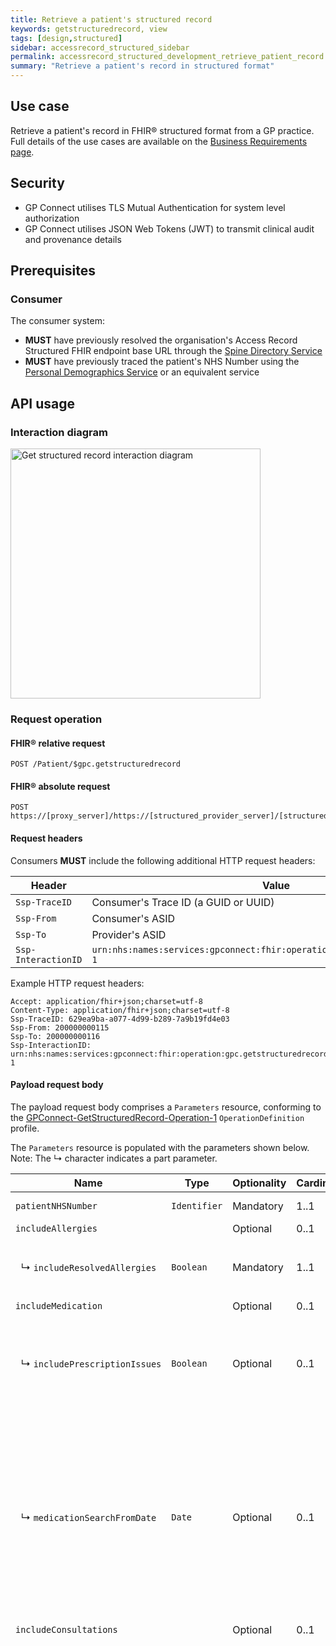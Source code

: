 ```yaml
---
title: Retrieve a patient's structured record
keywords: getstructuredrecord, view
tags: [design,structured]
sidebar: accessrecord_structured_sidebar
permalink: accessrecord_structured_development_retrieve_patient_record.html
summary: "Retrieve a patient's record in structured format"
---
```


## Use case ##

Retrieve a patient's record in FHIR&reg; structured format from a GP practice. Full details of the use cases are available on the [Business Requirements page](accessrecord_structured_requirements.html#use-cases-and-business-processes).

## Security ##

- GP Connect utilises TLS Mutual Authentication for system level authorization
- GP Connect utilises JSON Web Tokens (JWT) to transmit clinical audit and provenance details

## Prerequisites ##

### Consumer ###

The consumer system:

- **MUST** have previously resolved the organisation's Access Record Structured FHIR endpoint base URL through the [Spine Directory Service](integration_spine_directory_service.html)
- **MUST** have previously traced the patient's NHS Number using the [Personal Demographics Service](integration_personal_demographic_service.html) or an equivalent service

## API usage ##

### Interaction diagram ###

<img style="height: 400px;" alt="Get structured record interaction diagram" src="images/access_structured/get-structured-record-interaction-diagram.png"/>

### Request operation ###

#### FHIR&reg; relative request ####

```http
POST /Patient/$gpc.getstructuredrecord
```

#### FHIR&reg; absolute request ####

```http
POST https://[proxy_server]/https://[structured_provider_server]/[structured_fhir_base]/Patient/$gpc.getstructuredrecord
```

#### Request headers ####

Consumers **MUST** include the following additional HTTP request headers:

| Header               | Value |
|----------------------|-------|
| `Ssp-TraceID`        | Consumer's Trace ID (a GUID or UUID) |
| `Ssp-From`           | Consumer's ASID |
| `Ssp-To`             | Provider's ASID |
| `Ssp-InteractionID`  | `urn:nhs:names:services:gpconnect:fhir:operation:gpc.getstructuredrecord-1`|

Example HTTP request headers:

```http
Accept: application/fhir+json;charset=utf-8
Content-Type: application/fhir+json;charset=utf-8
Ssp-TraceID: 629ea9ba-a077-4d99-b289-7a9b19fd4e03
Ssp-From: 200000000115
Ssp-To: 200000000116
Ssp-InteractionID: urn:nhs:names:services:gpconnect:fhir:operation:gpc.getstructuredrecord-1
```

#### Payload request body ####

The payload request body comprises a `Parameters` resource, conforming to the [GPConnect-GetStructuredRecord-Operation-1](https://fhir.nhs.uk/STU3/OperationDefinition/GPConnect-GetStructuredRecord-Operation-1/_history/1.15) `OperationDefinition` profile.

The `Parameters` resource is populated with the parameters shown below.  Note: The ↳ character indicates a part parameter.

<table>
  <thead>
    <tr>
      <th>Name</th>
      <th>Type</th>
      <th>Optionality</th>
      <th>Cardinality</th>
      <th>Comments</th>
    </tr>
  </thead>
  <tbody>
    <tr>
      <td><code class="highlighter-rouge">patientNHSNumber</code></td>
      <td><code class="highlighter-rouge">Identifier</code></td>
      <td>Mandatory</td>
      <td>1..1</td>
      <td>NHS Number of the patient for whom to retrieve the structured record.</td>
    </tr>
    <tr>
      <td><code class="highlighter-rouge">includeAllergies</code></td>
      <td><code class="highlighter-rouge"></code></td>
      <td>Optional</td>
      <td>0..1</td>
      <td>Include allergies and intolerances in the response.</td>
    </tr>
    <tr>
      <td>&nbsp;&nbsp;&#8627; <code class="highlighter-rouge">includeResolvedAllergies</code></td>
      <td><code class="highlighter-rouge">Boolean</code></td>
      <td>Mandatory</td>
      <td>1..1</td>
      <td>
        Include resolved allergies and intolerances in the response.
        <p><i>Part parameter: may only be provided if <code>includeAllergies</code> is set.</i></p>        
      </td>
    </tr>
    <tr>
      <td><code class="highlighter-rouge">includeMedication</code></td>
      <td><code class="highlighter-rouge"></code></td>
      <td>Optional</td>
      <td>0..1</td>
      <td>Include medication in the response.</td>
    </tr>
    <tr>
      <td><span style="white-space: nowrap;">&nbsp;&nbsp;&#8627; <code class="highlighter-rouge">includePrescriptionIssues</code></span></td>
      <td><code class="highlighter-rouge">Boolean</code></td>
      <td>Optional</td>
      <td>0..1</td>
      <td>
        Include each prescription issue in the response, this parameter has a default value of 'true'. More guidance relating to its use is available in the <a href="accessrecord_structured_development_medication_guidance.html#medication-search-criteria">Medication guidance page</a>
        <p><i>Part parameter: may only be provided if <code>includeMedication</code> is set.</i></p>        
      </td>
    </tr>
    <tr>
      <td>&nbsp;&nbsp;&#8627; <code class="highlighter-rouge">medicationSearchFromDate</code></td>
      <td><code class="highlighter-rouge">Date</code></td>
      <td>Optional</td>
      <td>0..1</td>
      <td>
        Restrict medications returned on or after the date specified. Rules:
        <ul>
			<li>If the <code>medicationSearchFromDate</code> is not specified, all medication will be returned.</li>
			<li>If the <code>medicationSearchFromDate</code> is populated, all medications which are active on or after the <code>medicationSearchFromDate</code> <b>MUST</b> be returned.</li>
			<li><code>medicationSearchFromDate</code> <b>MUST</b> be populated with a date less than or equal to the current date.</li>
	        <li><code>medicationSearchFromDate</code> <b>MUST</b> be populated with whole dates only (for example, 2017-02-01) - that is, no partial dates, or with a time period or offset.</li>
    	</ul>
    	<p><i>Part parameter: may only be provided if <code>includeMedication</code> is set.</i></p>
      </td>
    </tr>
    <tr>
      <td><code class="highlighter-rouge">includeConsultations</code></td>
      <td><code class="highlighter-rouge"></code></td>
      <td>Optional</td>
      <td>0..1</td>
      <td>Include consultations in the response.</td>
    </tr>
    <tr>
      <td><span style="white-space: nowrap;">&nbsp;&nbsp;&#8627; <code class="highlighter-rouge">consultationSearchPeriod</code></span></td>
      <td><code class="highlighter-rouge">Period</code></td>
      <td>Optional</td>
      <td>0..1</td>
      <td>
        Restrict consultations by defining a time period

        <ul>
			     <li>If the <code>consultationSearchPeriod</code> is not specified, all consultations will be returned.</li>
			     <li>If the <code>consultationSearchPeriod.start</code> is populated, all consultations on or after the <code>consultationSearchPeriod.start</code> <b>MUST</b> be returned.</li>
           <li>If the <code>consultationSearchPeriod.end</code> is populated, all consultations on or before the <code>consultationSearchPeriod.end</code> <b>MUST</b> be returned.</li>
           <li><code>consultationSearchPeriod.start</code> and <code>consultationSearchPeriod.end</code> <b>MUST</b> be populated with a date less than or equal to the current date.</li>
          <li><code>consultationSearchPeriod.start</code> and <code>consultationSearchPeriod.end</code> <b>MUST</b> be populated with whole dates only (for example, 2017-02-01) - that is, no partial dates, or with a time period or offset.</li>
    	</ul>

        <p><i>Part parameter: may only be provided if <code>includeConsultations</code> is set.</i></p>        
      </td>
    </tr>
    <tr>
      <td><span style="white-space: nowrap;">&nbsp;&nbsp;&#8627; <code class="highlighter-rouge">includeNumberOfMostRecent</code></span></td>
      <td><code class="highlighter-rouge">positiveInt</code></td>
      <td>Optional</td>
      <td>0..1</td>
      <td>
        Limit the number of returned consultations
        <p><i>Part parameter: may only be provided if <code>includeConsultations</code> is set.</i></p>        
      </td>
    </tr>
    <tr>
      <td><code class="highlighter-rouge">includeProblems</code></td>
      <td><code class="highlighter-rouge"></code></td>
      <td>Optional</td>
      <td>0..*</td>
      <td>Include problems in the response. This is a repeating parameter with each repetition representing a pair of problem significance and status values.</td>
    </tr>
    <tr>
      <td><span style="white-space: nowrap;">&nbsp;&nbsp;&#8627; <code class="highlighter-rouge">filterStatus</code></span></td>
      <td><code class="highlighter-rouge">Code</code></td>
      <td>Optional</td>
      <td>0..1</td>
      <td>
        Restrict the problems that are returned by their clinical status. <br/>
        Valueset: <a href="http://hl7.org/fhir/stu3/valueset-condition-clinical.html">http://hl7.org/fhir/stu3/valueset-condition-clinical.html</a> Values <b>MUST</b> be <code>`active`</code> or <code>`inactive`</code><br/>
        <p><i>Part parameter: may only be provided if <code>includeProblems</code> is set.</i></p>        
      </td>
    </tr>
    <tr>
      <td><span style="white-space: nowrap;">&nbsp;&nbsp;&#8627; <code class="highlighter-rouge">filterSignificance</code></span></td>
      <td><code class="highlighter-rouge">Code</code></td>
      <td>Optional</td>
      <td>0..1</td>
      <td>
        Restrict the problems that are returned by their clinical significance<br/>
        Valueset: <a href="https://fhir.hl7.org.uk/STU3/ValueSet/CareConnect-ProblemSignificance-1">ValueSet-CareConnect-ProblemSignificance-1</a><br/>
        <p><i>Part parameter: may only be provided if <code>includeProblems</code> is set.</i></p>        
      </td>
    </tr>
    <tr>
      <td><code class="highlighter-rouge">includeImmunisations</code></td>
      <td><code class="highlighter-rouge"></code></td>
      <td>Optional</td>
      <td>0..1</td>
      <td>Include immunisations in the response.</td>
    </tr>
    <tr>
      <td><span style="white-space: nowrap;">&nbsp;&nbsp;&#8627; <code class="highlighter-rouge">includeNotGiven</code></span></td>
      <td><code class="highlighter-rouge">Boolean</code></td>
      <td>Optional</td>
      <td>0..1</td>
      <td>
        Only include immunisations that have been given in the response. The default value for this is <code>false</code>.
        <p><i>Part parameter: may only be provided if <code>includeImmunisations</code> is set.</i></p>        
      </td>
    </tr>
    <tr>
      <td><span style="white-space: nowrap;">&nbsp;&nbsp;&#8627; <code class="highlighter-rouge">includeStatus</code></span></td>
      <td><code class="highlighter-rouge">Boolean</code></td>
      <td>Optional</td>
      <td>0..1</td>
      <td>
        Include information about consent and dissent for immunisations in the response. The default value for this is <code>true</code>.
        <p><i>Part parameter: may only be provided if <code>includeImmunisations</code> is set.</i></p>        
      </td>
    </tr>
    <tr>
      <td><code class="highlighter-rouge">includeUncategorisedData</code></td>
      <td><code class="highlighter-rouge"></code></td>
      <td>Optional</td>
      <td>0..1</td>
      <td>Include uncategorised data in the response.</td>
    </tr>
    <tr>
      <td><span style="white-space: nowrap;">&nbsp;&nbsp;&#8627; <code class="highlighter-rouge">uncategorisedDataSearchPeriod</code></span></td>
      <td><code class="highlighter-rouge">Period</code></td>
      <td>Optional</td>
      <td>0..1</td>
      <td>
        Restrict uncategorised data by defining a time period

        <ul>
			     <li>If the <code>uncategorisedDataSearchPeriod</code> is not specified, all uncategorised data will be returned.</li>
			     <li>If the <code>uncategorisedDataSearchPeriod.start</code> is populated, all uncategorised data on or after the <code>uncategorisedDataSearchPeriod.start</code> <b>MUST</b> be returned.</li>
           <li>If the <code>uncategorisedDataSearchPeriod.end</code> is populated, all uncategorised data on or before the <code>uncategorisedDataSearchPeriod.end</code> <b>MUST</b> be returned.</li>
           <li><code>uncategorisedDataSearchPeriod.start</code> and <code>uncategorisedDataSearchPeriod.end</code> <b>MUST</b> be populated with a date less than or equal to the current date.</li>
          <li><code>uncategorisedDataSearchPeriod.start</code> and <code>uncategorisedDataSearchPeriod.end</code> <b>MUST</b> be populated with whole dates only (for example, 2017-02-01) - that is, no partial dates, or with a time period or offset.</li>
    	</ul>

        <p><i>Part parameter: may only be provided if <code>includeUncategorisedData</code> is set.</i></p>        
      </td>
    </tr>

    <tr>
      <td><code class="highlighter-rouge">includeInvestigations</code></td>
      <td><code class="highlighter-rouge"></code></td>
      <td>Optional</td>
      <td>0..1</td>
      <td>Include investigations in the response.</td>
    </tr>
    <tr>
      <td><span style="white-space: nowrap;">&nbsp;&nbsp;&#8627; <code class="highlighter-rouge">investigationSearchPeriod</code></span></td>
      <td><code class="highlighter-rouge">Period</code></td>
      <td>Optional</td>
      <td>0..1</td>
      <td>
        Restrict test results by defining a time period

        <ul>
           <li>If the <code>investigationSearchPeriod</code> is not specified, all test results will be returned.</li>
           <li>If the <code>investigationSearchPeriod.start</code> is populated, all test results on or after the <code>investigationSearchPeriod.start</code> <b>MUST</b> be returned.</li>
           <li>If the <code>investigationSearchPeriod.end</code> is populated, all test results on or before the <code>investigationSearchPeriod.end</code> <b>MUST</b> be returned.</li>
           <li><code>investigationSearchPeriod.start</code> and <code>investigationSearchPeriod.end</code> <b>MUST</b> be populated with a date less than or equal to the current date.</li>
          <li><code>investigationSearchPeriod.start</code> and <code>investigationSearchPeriod.end</code> <b>MUST</b> be populated with whole dates only (for example, 2017-02-01) - that is, no partial dates, or with a time period or offset.</li>
      </ul>

        <p><i>Part parameter: may only be provided if <code>includeInvestigations</code> is set.</i></p>        
      </td>
    </tr>

    <tr>
      <td><code class="highlighter-rouge">includeReferrals</code></td>
      <td><code class="highlighter-rouge"></code></td>
      <td>Optional</td>
      <td>0..1</td>
      <td>Include referrals in the response.</td>
    </tr>
    <tr>
      <td><span style="white-space: nowrap;">&nbsp;&nbsp;&#8627; <code class="highlighter-rouge">referralSearchPeriod</code></span></td>
      <td><code class="highlighter-rouge">Period</code></td>
      <td>Optional</td>
      <td>0..1</td>
      <td>
        Restrict referrals by defining a time period

        <ul>
           <li>If the <code>referralSearchPeriod</code> is not specified, all referrals will be returned.</li>
           <li>If the <code>referralSearchPeriod.start</code> is populated, all referrals on or after the <code>referralSearchPeriod.start</code> <b>MUST</b> be returned.</li>
           <li>If the <code>referralSearchPeriod.end</code> is populated, all referrals on or before the <code>referralSearchPeriod.end</code> <b>MUST</b> be returned.</li>
           <li><code>referralSearchPeriod.start</code> and <code>referralSearchPeriod.end</code> <b>MUST</b> be populated with a date less than or equal to the current date.</li>
          <li><code>referralSearchPeriod.start</code> and <code>referralSearchPeriod.end</code> <b>MUST</b> be populated with whole dates only (for example, 2017-02-01) - that is, no partial dates, or with a time period or offset.</li>
      </ul>

        <p><i>Part parameter: may only be provided if <code>includeReferrals</code> is set.</i></p>        
      </td>
    </tr>


    <tr>
      <td><code class="highlighter-rouge">includeDiaryEntries</code></td>
      <td><code class="highlighter-rouge"></code></td>
      <td>Optional</td>
      <td>0..1</td>
      <td>Include diary entries in the response.</td>
    </tr>
    <tr>
      <td>&nbsp;&nbsp;&#8627; <code class="highlighter-rouge">diaryEntriesSearchDate</code></td>
      <td><code class="highlighter-rouge">Date</code></td>
      <td>Optional</td>
      <td>0..1</td>
      <td>
        Restrict diary entries returned on or before the date specified. Rules:
        <ul>
      <li>If the <code>diaryEntriesSearchDate</code> is not specified, all diary entries will be returned.</li>
      <li>If the <code>diaryEntriesSearchDate</code> is populated, all diary entries which occur on or before the <code>diaryEntriesSearchDate</code> <b>MUST</b> be returned.</li>
      <li><code>diaryEntriesSearchDate</code> <b>MUST</b> be populated with a date greater than or equal to the current date.</li>
          <li><code>diaryEntriesSearchDate</code> <b>MUST</b> be populated with whole dates only (for example, 2017-02-01) - that is, no partial dates, or with a time period or offset.</li>
      </ul>
      <p><i>Part parameter: may only be provided if <code>includeDiaryEntries</code> is set.</i></p>
      </td>
    </tr>





  </tbody>
</table>

Each clinical area has its own set of search/filter parameters. These parameters will only apply to their own area and **MUST** have no impact on other parameters.

{% include important.html content="Consumer guidance: The parameters can be used together in a single call or in multiple calls so that information can be retrieved if required. It is advised that the number of requests that are made to retrieve a patient's record are kept to a minimum." %}

The example below shows a fully populated `Parameters` resource as a request to the `$gpc.getstructuredrecord` operation:

```json
{
  "resourceType": "Parameters",
  "parameter": [
    {
      "name": "patientNHSNumber",
      "valueIdentifier": {
        "system": "https://fhir.nhs.uk/Id/nhs-number",
        "value": "9999999999"
      }
    },
    {
      "name": "includeAllergies",
      "part": [
        {
          "name": "includeResolvedAllergies",
          "valueBoolean": true
        }
      ]
    },
    {
      "name": "includeMedication",
      "part": [
        {
          "name": "medicationSearchFromDate",
          "valueDate": "2017-06-04"
        },
        {
          "name": "includePrescriptionIssues",
          "valueDate": true
        }
      ]
    },
    {
      "name": "includeConsultations",
      "part": [
        {
          "name": "consultationSearchPeriod",
          "valuePeriod": {
            "start": "2017-12-25",
            "end": "2018-12-25"
          }
        },
        {
          "name": "includeNumberOfMostRecent",
          "valuePositiveInt": 3
        }
      ]
    },
    {
      "name": "includeProblems",
      "part": [
        {
          "name": "filterStatus",
          "valueCode": "active"
        },
        {
          "name": "filterSignificance",
          "valueCode": "major"
        }
      ]
    },
    {
      "name": "includeImmunisations",
      "part": [
        {
          "name": "includeNotGiven",
          "valueBoolean": false
        },
        {
          "name": "includeStatus",
          "valueBoolean": false
        }
      ]
    },
    {
      "name": "includeUncategorisedData",
      "part": [
        {
          "name": "uncategorisedDataSearchPeriod",
          "valuePeriod": {
            "start": "2016-12-25",
            "end": "2018-12-25"
          }
        }
      ]
    },
    {
      "name": "includeInvestigations",
      "part": [
        {
          "name": "investigationSearchPeriod",
          "valuePeriod": {
            "start": "2017-01-02",
            "end": "2017-07-02"
          }
        }
      ]
    },
    {
      "name": "includeReferrals",
      "part": [
        {
          "name": "referralSearchPeriod",
          "valuePeriod": {
            "start": "2016-12-25",
            "end": "2018-12-25"
          }
        }
      ]
    },
    {
      "name": "includeDiaryEntries",
      "part": [
        {
          "name": "diaryEntriesSearchDate",
          "valueDate": "2017-06-04"
        }
      ]
    }
  ]
}
```

##### Not permitted parameter combinations #####

Certain combinations of query parameters have the potential to introduce clinical risks. To prevent these scenarios occurring, the following combinations of parameters are not permitted and **SHALL** not be used by consumers:

When requesting consultations, the following part parameters **MUST NOT** be included:
  - `includeMedication.medicationSearchFromDate`
  - `includeUncategorisedData.uncategorisedDataSearchPeriod`
  - `includeProblems.filterSignificance`
  - `includeProblems.filterStatus`
  - `includeReferrals.referralSearchPeriod`
  - `includeDiaryEntries.diaryEntriesSearchDate`
  - `includeImmunisations.includeNotGiven`
  - `includeImmunisations.includeStatus`  

When requesting problems, the following part parameters **MUST NOT** be included:
  - `includeMedication.medicationSearchFromDate`
  - `includeUncategorisedData.uncategorisedDataSearchPeriod`
  - `includeReferrals.referralSearchPeriod`
  - `includeDiaryEntries.diaryEntriesSearchDate`
  - `includeImmunisations.includeNotGiven`
  - `includeImmunisations.includeStatus`    

In the event that one of the combinations of parameters are used in a request, an error **MUST** be raised as specified in the error handling table below. There are no restrictions on using combinations of top level parameters.

Examples of queries are available on the [Search examples](accessrecord_structured_development_searchExamples.html) page.

#### Related problem headers not returned due to search criteria ####

If a problem is related to another problem using the `relatedProblemHeader` extension it is possible that the related problem header is not returned due to the restrictions of the search criteria. It is possible for many problems to be related to each other and if the user needs to fully understand the problem relationships these can be returned by requesting all problems.  This is done by not specifying a filter for significance or status and putting `includeProblems` in the request. This will result in all problems recorded on the GP system being returned and will include all links between problems.

#### Error handling ####

The provider system **MUST** return a [GPConnect-OperationOutcome-1](https://fhir.nhs.uk/STU3/StructureDefinition/GPConnect-OperationOutcome-1/_history/1.2) resource that provides additional detail when one or more data field is corrupt or a specific business rule/constraint is breached.

The table below shows common errors that may be encountered during this API call, and the returned Spine error code.  Please see [Error handling guidance](development_fhir_error_handling_guidance.html) for additional information needed to create the error response, or to determine the response for errors encountered that are not shown below.

Errors returned due to parameter failure **MUST** include diagnostic information detailing the invalid parameter.

|-------------------------|-------------------|
| Error encountered        | Spine error code returned |
|-------------------------|-------------------|
| The `Parameters` resource passed does not conform to that specified in the [GPConnect-GetStructuredRecord-Operation-1](https://fhir.nhs.uk/STU3/OperationDefinition/GPConnect-GetStructuredRecord-Operation-1/_history/1.13) `OperationDefinition` | [`INVALID_RESOURCE`](development_fhir_error_handling_guidance.html#resource-validation-errors) |
| The provider could not parse the `Parameters` resource.  | [`INVALID_RESOURCE`](development_fhir_error_handling_guidance.html#resource-validation-errors) |
| No recognised parameters are provided | [`INVALID_PARAMETER`](development_fhir_error_handling_guidance.html#resource-validation-errors) |
| The `patientNHSNumber` parameter is not provided | [`INVALID_PARAMETER`](development_fhir_error_handling_guidance.html#resource-validation-errors) |
| The `patientNHSNumber` parameter value is invalid, for example it fails format or check digit tests | [`INVALID_NHS_NUMBER`](development_fhir_error_handling_guidance.html#identity-validation-errors) |
| The `medicationSearchFromDate` part parameter contains a partial date, or has a value containing a time or offset component | [`INVALID_PARAMETER`](development_fhir_error_handling_guidance.html#resource-validation-errors) |
| The `medicationSearchFromDate` part parameter is greater than the current date | [`INVALID_PARAMETER`](development_fhir_error_handling_guidance.html#resource-validation-errors) |
| The `includeAllergies` parameter is passed without the corresponding `includeResolvedAllergies` part parameter | [`INVALID_PARAMETER`](development_fhir_error_handling_guidance.html#resource-validation-errors) |
| The start date of the `consultationSearchPeriod` part parameter is greater than the current date | [`INVALID_PARAMETER`](development_fhir_error_handling_guidance.html#resource-validation-errors) |
| The end date of the `consultationSearchPeriod` part parameter is greater than the current date | [`INVALID_PARAMETER`](development_fhir_error_handling_guidance.html#resource-validation-errors) |
| The start date of the `consultationSearchPeriod` part parameter is greater than the end date | [`INVALID_PARAMETER`](development_fhir_error_handling_guidance.html#resource-validation-errors) |
| The `consultationSearchPeriod` and `includeNumberOfMostRecent` part parameters are both populated  | [`INVALID_RESOURCE`](development_fhir_error_handling_guidance.html#resource-validation-errors) |
| The start date of the `uncategorisedDataSearchPeriod` part parameter is greater than the current date | [`INVALID_PARAMETER`](development_fhir_error_handling_guidance.html#resource-validation-errors) |
| The end date of the `uncategorisedDataSearchPeriod` part parameter is greater than the current date | [`INVALID_PARAMETER`](development_fhir_error_handling_guidance.html#resource-validation-errors) |
| The start date of the `uncategorisedDataSearchPeriod` part parameter is greater than the end date | [`INVALID_PARAMETER`](development_fhir_error_handling_guidance.html#resource-validation-errors) |
| The `filterStatus` part parameter contains a value other than `active` or `inactive` | [`INVALID_PARAMETER`](development_fhir_error_handling_guidance.html#resource-validation-errors) |
| The `filterSignificance` part parameter contains a value other than `major` or `minor` | [`INVALID_PARAMETER`](development_fhir_error_handling_guidance.html#resource-validation-errors) |
| The `investigationSearchPeriod` parameter value contains a partial date, or has a value containing a time or offset component | [`INVALID_PARAMETER`](development_fhir_error_handling_guidance.html#resource-validation-errors) |
| The `referralSearchPeriod` part parameter is greater than the current date | [`INVALID_PARAMETER`](development_fhir_error_handling_guidance.html#resource-validation-errors) |
| The patient has dissented to sharing their clinical record | [`NO_PATIENT_CONSENT`](development_fhir_error_handling_guidance.html#security-validation-errors) |
| A patient could not be found matching the `patientNHSNumber` provided | [`PATIENT_NOT_FOUND`](development_fhir_error_handling_guidance.html#identity-validation-errors) |
| The request is for the record of an [inactive](overview_glossary.html#active-patient) or deceased patient | [`PATIENT_NOT_FOUND`](development_fhir_error_handling_guidance.html#identity-validation-errors) |
| The request is for the record of a non-Regular/GMS patient (i.e. the patient’s registered practice is somewhere else) | [`PATIENT_NOT_FOUND`](development_fhir_error_handling_guidance.html#identity-validation-errors) |
| The patient's NHS number in the provider system is not associated with a NHS number status indicator code of 'Number present and verified' | [`PATIENT_NOT_FOUND`](development_fhir_error_handling_guidance.html#identity-validation-errors) |
| The request is for a sensitive patient | [`PATIENT_NOT_FOUND`](development_fhir_error_handling_guidance.html#identity-validation-errors) |
| The `diaryEntriesSearchDate` part parameter contains a partial date, or has a value containing a time or offset component | [`INVALID_PARAMETER`](development_fhir_error_handling_guidance.html#resource-validation-errors) |
| The `diaryEntriesSearchDate` part parameter is less than the current date | [`INVALID_PARAMETER`](development_fhir_error_handling_guidance.html#resource-validation-errors) |
| A part parameter is passed without a value | [`INVALID_PARAMETER`](development_fhir_error_handling_guidance.html#resource-validation-errors) |
| A combination of parameters is included that isn't permitted | [`INVALID_PARAMETER`](development_fhir_error_handling_guidance.html#resource-validation-errors) |
| GP Connect is not enabled at the practice (see [Enablement](development_api_non_functional_requirements.html#enablement)) | [`ACCESS DENIED`](development_fhir_error_handling_guidance.html#security-validation-errors) |
| The Access Record Structured capability is not enabled at the practice (see [Enablement](development_api_non_functional_requirements.html#enablement)) | [`ACCESS DENIED`](development_fhir_error_handling_guidance.html#security-validation-errors) |
|-------------------------|-------------------|

<div class="alert alert-warning" role="alert">
  <i class="fa fa-warning"></i> <b>Important:</b> The HL7 FHIR specification states that Parameters.parameter MUST have one of part, value or resource. However, in the case of Parameters which just have optional part parameters such as `includeProblems` it is valid to have no part parameters or value in a request. The following is an example of the `includeProblems` parameter with no part parameters:<br/>
</div>

```json
{
  "name": "includeProblems"
}
```

### Request response ###

#### Response headers ####

```http
HTTP/1.1 200 OK
Cache-Control: no-store
Content-Type: application/fhir+json; charset=utf-8
Date: Sun, 07 Aug 2016 11:13:05 GMT
Content-Length: 1464
```

#### Payload response body ####

Provider systems **MUST**:

- return a `200` **OK** HTTP status code to indicate successful retrieval of a patient's structured record
- return a `Bundle` conforming to the [`GPConnect-StructuredRecord-Bundle-1`](https://fhir.nhs.uk/STU3/StructureDefinition/GPConnect-StructuredRecord-Bundle-1/_history/1.3) profile definition
- return the following resources in the `Bundle`:
  - `Patient` matching the NHS Number sent in the body of the request
  - `Organization` matching the patient's registered GP practice, referenced from `Patient.generalPractitioner`
  - `Organization` matching the organisation serving the request, if different from above, referenced from `Patient.managingOrganization`
  - `Practitioner` matching the patient's usual GP, if they have one, referenced from `Patient.generalPractitioner`
  - `PractitionerRole` matching the usual GP's role
  - resources holding consultations, problems, immunisations, allergies, intolerance, medications, uncategorised data, referrals, investigations, diary entries and warnings about unsupported parameters according to the rules below:

Provider systems **SHOULD**:

- provide a consistent order to elements within the `Bundle` resource.  It is recommended to follow the order described in the [Bundle population illustrated](accessrecord_structured_development_retrieve_patient_record.html#bundle-population-illustrated) diagram.

Consumers systems **MUST NOT**:

- rely on order or index of elements within the `Bundle` resource in order to parse encapsulated resources.

##### Unavailability of data #####
There are scenarios where requested clinical areas may not be returned, these are listed on the  [Configuration for supported clinical areas](accessrecord_structured_development_clinical_area_config.html) page along with guidance on implementation. Consumer systems **MUST** be able to handle this unavailability and warn users that some information hasn't been returned.

##### Allergies #####

Provider systems **MUST** include the following in the response `Bundle`:

- when the `includeAllergies` parameter is not set:

  - no allergy or intolerance information shall be returned

- when the `includeAllergies` parameter is set:

  - and when the `includeResolvedAllergies` parameter is set to `false`:

    - A [`List`](accessrecord_structured_development_list.html) resource referencing [`AllergyIntolerance`](accessrecord_structured_development_allergyintolerance.html) resources that match the supplied query parameters
    - A [`List`](accessrecord_structured_development_list.html) resource referencing [`Condition`](accessrecord_structured_problems.html) resources that are linked from the returned [`AllergyIntolerance`](accessrecord_structured_development_allergyintolerance.html) resources
    - [`Condition`](accessrecord_structured_problems.html) and [`AllergyIntolerance`](accessrecord_structured_development_allergyintolerance.html) resources representing the patient's allergies and intolerances, <i>excluding</i> those marked as resolved or ended

  - and when the `includeResolvedAllergies` parameter is set to `true`:

    - A [`List`](accessrecord_structured_development_list.html) resource referencing [`AllergyIntolerance`](accessrecord_structured_development_allergyintolerance.html) resources that match the supplied query parameters
    - A [`List`](accessrecord_structured_development_list.html) resource referencing [`Condition`](accessrecord_structured_problems.html) resources that are linked from the returned [`AllergyIntolerance`](accessrecord_structured_development_allergyintolerance.html) resources
    - [`Condition`](accessrecord_structured_problems.html) and [`AllergyIntolerance`](accessrecord_structured_development_allergyintolerance.html) resources representing the patient's allergies and intolerances, <i>including</i> those marked as resolved or ended

- `Organization`, `Practitioner` and `PractitionerRole` resources that are referenced by the &nbsp; [`AllergyIntolerance`](accessrecord_structured_development_allergyintolerance.html) resources

<br/>

##### Medications #####

Provider systems **MUST** include the following in the response `Bundle`:

- when the `includeMedication` parameter is not set:

  - no medication information shall be returned

- when the `includeMedication` parameter is set:

  - A [`List`](accessrecord_structured_development_list.html) resource referencing [`MedicationStatement`](accessrecord_structured_development_medicationstatement.html) resources that match the supplied query parameters
  - A [`List`](accessrecord_structured_development_list.html) resource referencing [`Condition`](accessrecord_structured_problems.html) resources that are linked from the returned [`MedicationStatement`](accessrecord_structured_development_medicationstatement.html) resources
  - [`Condition`](accessrecord_structured_problems.html), [`MedicationStatement`](accessrecord_structured_development_medicationstatement.html), [`MedicationRequest`](accessrecord_structured_development_medicationrequest.html) with an `intent` of `plan` and &nbsp; [`Medication`](accessrecord_structured_development_medication.html) resources representing the patient's medication summary information (authorisations and medication prescribed elsewhere)

  - when the `medicationSearchFromDate` parameter is set:
	- all medications which are active on or after the `medicationSearchFromDate` **MUST** be returned
	  - A medication is considered active between its `effective.start` and `effective.end` (inclusive)
		  - when a medication **does not** have an `effective.end`:
			- an acute medication is considered active on its `effective.start` only
			- a repeat medication is considered on-going and is active from its `effective.start`
			- when a medication is not defined as an acute or repeat it **MUST** be treated as repeat
  - all medications that are prescribed elsewhere will be returned regardless of the `medicationSearchFromDate`

  - and when the `includePrescriptionIssues` parameter is set to `false`:

    - no prescription issue information should be returned

  - and when the `includePrescriptionIssues` parameter is set to `true` or not included:

    - [`MedicationRequest`](accessrecord_structured_development_medicationrequest.html) resources with an `intent` of `order` representing the patient's prescription issues, for the above medication summary data

- `Organization`, `Practitioner` and `PractitionerRole` resources that are referenced by the &nbsp; [`MedicationStatement`](accessrecord_structured_development_medicationstatement.html) and &nbsp; [`MedicationRequest`](accessrecord_structured_development_medicationrequest.html) resources

<br/>

##### Consultations #####

Provider systems **MUST** include the following in the response `Bundle`:

- when the `includeConsultations` parameter is not set:

  - no consultation information shall be returned

- when the `includeConsultations` parameter is set:
- A [`List`](accessrecord_structured_development_list.html) resource for each clinical area referencing resources that have been returned
- A [`List`](accessrecord_structured_development_list.html) resource for secondary lists referencing resources contained in requested problems and consultations

- [`MedicationStatement`](accessrecord_structured_development_medicationstatement.html), [`MedicationRequest`](accessrecord_structured_development_medicationrequest.html), [`Medication`](accessrecord_structured_development_medication.html) resources representing the patient's medication
- [`AllergyIntolerance`](accessrecord_structured_development_allergyintolerance.html) resources representing the patient's allergies and intolerances
- [`List`](accessrecord_structured_development_list.html), [`Condition`](accessrecord_structured_problems.html), [`Encounter`](accessrecord_structured_development_encounter.html), [`List - Consultation`](accessrecord_structured_development_list_consultation.html) and [`Observation - narrative`](accessrecord_structured_development_guidance_observation_narrative.html) resources representing the patient's consultations
- [`Condition`](accessrecord_structured_problems.html) resources representing the patient's problems
- [`Immunization`](accessrecord_structured_development_immunization.html) resources representing the patient's immunisations
- [`Observation - uncategorised`](accessrecord_structured_development_observation_uncategorisedData.html) and [`Observation - blood pressure`](accessrecord_structured_development_observation_bloodpressure) resources representing the patient's uncategorised data
- [`DiagnosticReport`](accessrecord_structured_development_DiagnosticReport.html), [`Observation - Test Group Header`](accessrecord_structured_development_observation_testGroup.html), [`Observation - Test Result`](accessrecord_structured_development_observation_testResult.html), [`Observation - Filing Comments`](accessrecord_structured_development_observation_filingComments.html), [`ProcedureRequest`](accessrecord_structured_development_ProcedureRequest.html), [`Specimen`](accessrecord_structured_development_specimen.html) resources representing the patient's test results
- [`ReferralRequest`](accessrecord_structured_development_referralrequest.html) resources representing the patient's referrals will be returned.
- [`ProcedureRequest`](accessrecord_structured_development_diaryentry.html) resources representing the patient's diary entries will be returned.
- [`DocumentReference`]() resources representing the patient's documents.
  - and when the `numberOfMostRecent` parameter is set:
    - limit the number of returned consultations to match the included value

- when the `consultationSearchPeriod` is set:
  - when a `start` value is set, all consultations with an `Encounter.period.start` after the date **MUST** be returned
  - and when an `end` value is set, all consultations with an `Encounter.period.end` before the date **MUST** be returned
  - and when both a `start` and `end` are specified, consultations with an `Encounter.period.start` after the `start` and an `Encounter.period.end` before the `end` **MUST** be returned

- when the `includeNumberOfMostRecent` is set:
  - consultations **MUST** be ordered by `Encounter.period.start` descending
  - and the number of most recent consultations matching the parameter value **MUST** be returned

- `Organization`, `Practitioner`, `PractitionerRole` and `Location` resources that are referenced by the above resources that represent the consultation and its linked information

##### Problems #####

Provider systems **MUST** include the following in the response `Bundle`:

- when the `includeProblems` parameter is not set:

  - no problem information shall be returned

- when the `includeProblems` parameter is set:

- A [`List`](accessrecord_structured_development_list.html) resource for each clinical area referencing resources that have been returned
- A [`List`](accessrecord_structured_development_list.html) resource for secondary lists referencing resources contained in requested problems and consultations

- [`MedicationStatement`](accessrecord_structured_development_medicationstatement.html), [`MedicationRequest`](accessrecord_structured_development_medicationrequest.html), [`Medication`](accessrecord_structured_development_medication.html) resources representing the patient's medication
- [`AllergyIntolerance`](accessrecord_structured_development_allergyintolerance.html) resources representing the patient's allergies and intolerances
- [`Encounter`](accessrecord_structured_development_encounter.html) resources representing the patient's consultations
- [`Condition`](accessrecord_structured_problems.html) resources representing the patient's problems
- [`Immunization`](accessrecord_structured_development_immunization.html) resources representing the patient's immunisations
- [`Observation - uncategorised`](accessrecord_structured_development_observation_uncategorisedData.html) and [`Observation - blood pressure`](accessrecord_structured_development_observation_bloodpressure) resources representing the patient's uncategorised data
- [`DiagnosticReport`](accessrecord_structured_development_DiagnosticReport.html), [`Observation - Test Group Header`](accessrecord_structured_development_observation_testGroup.html), [`Observation - Test Result`](accessrecord_structured_development_observation_testResult.html), [`Observation - Filing Comments`](accessrecord_structured_development_observation_filingComments.html), [`ProcedureRequest`](accessrecord_structured_development_ProcedureRequest.html), [`Specimen`](accessrecord_structured_development_specimen.html) resources representing the patient's test results
- [`ReferralRequest`](accessrecord_structured_development_referralrequest.html) resources representing the patient's referrals will be returned.
- [`ProcedureRequest`](accessrecord_structured_development_diaryentry.html) resources representing the patient's diary entries will be returned.
- [`DocumentReference`]() resources representing the patient's documents.

- and when the `filterStatus` parameter is set:

  - problems with a `clinicalStatus` matching the parameter value and all linked clinical information.

- and when the `filterSignificance` parameter is set:

  - problems with a `problemSignificance` matching the parameter value and all linked clinical information

- `Organization`, `Practitioner` and `PractitionerRole` resources that are referenced by the above resources that represent the problem and its linked information

##### Immunisations #####

Provider systems **MUST** include the following in the response `Bundle`:

- when the `includeImmunisations` parameter is not set:

  - no immunisation information shall be returned

- when the `includeImmunisations` parameter is set:

  - A [`List`](accessrecord_structured_development_list.html) resource referencing [`Immunization`](accessrecord_structured_development_immunization.html) resources that match the supplied query parameters
  - A [`List`](accessrecord_structured_development_list.html) resource referencing [`Condition`](accessrecord_structured_problems.html) resources that are linked from the returned [`Immunization`](accessrecord_structured_development_immunization.html) resources
  - [`Condition`](accessrecord_structured_problems.html) and [`Immunization`](accessrecord_structured_development_immunization.html) resources representing the patient's immunisations that have been given will be returned.

  - and when the `includeNotGiven` part parameter is set to `false` or not supplied:

    - only immunisations where `notGiven` is set to `false` shall be returned

  - and when the `includeNotGiven` part parameter is set to `true`

    - all immunisations where `notGiven` is set to `true` or `false` shall be returned

  - and when the `includeStatus` part parameter is set to `false`:

    - only immunisations will be returned

  - and when the `includeStatus` part parameter is set to `true` or not supplied:

    - [`Observation - uncategorised`](accessrecord_structured_development_observation_uncategorisedData.html) resources representing the status of patient's immunisations will also be returned.

- `Organization`, `Practitioner`, `PractitionerRole` and `Location` resources that are referenced by the above resources that represent the immunization and its linked information

##### Uncategorised data #####

Provider systems **MUST** include the following in the response `Bundle`:

- when the `includeUncategorisedData` parameter is not set:

  - no uncategorised data shall be returned

- when the `includeUncategorisedData` parameter is set:

  - A [`List`](accessrecord_structured_development_list.html) resource referencing [`Observation - uncategorised`](accessrecord_structured_development_observation_uncategorisedData.html) resources that match the supplied query parameters
  - A [`List`](accessrecord_structured_development_list.html) resource referencing [`Condition`](accessrecord_structured_problems.html) resources that are linked from the returned [`Observation - uncategorised`](accessrecord_structured_development_observation_uncategorisedData.html) resources
  - [`Condition`](accessrecord_structured_problems.html), [`Observation - uncategorised`](accessrecord_structured_development_observation_uncategorisedData.html) and [`Observation - blood pressure`](accessrecord_structured_development_observation_bloodpressure) resources representing the patient's uncategorised data will be returned.

- when the `uncategorisedDataSearchPeriod` is set:
  - when a `start` value is set, all uncategorised data with an `Observation.effectiveTime` after the date **MUST** be returned
  - and when an `end` value is set, all uncategorised data with an `Observation.effectiveTime` before the date **MUST** be returned
  - and when both a `start` and `end` are specified, uncategorised data with an `Observation.effectiveTime` after the `start` and with an `Observation.effectiveTime` before the `end` **MUST** be returned

- `Organization`, `Practitioner` and `PractitionerRole` resources that are referenced by the above resources that represent the uncategorised data and its linked information

##### Investigations #####

Provider systems **MUST** include the following in the response `Bundle`:

- when the `includeInvestigations` parameter is not set:

  - no investigations shall be returned

- when the `includeInvestigations` parameter is set:

  - A [`List`](accessrecord_structured_development_list.html) resource referencing [`DiagnosticReport`](accessrecord_structured_development_DiagnosticReport.html) resources that match the supplied query parameters
  - A [`List`](accessrecord_structured_development_list.html) resource referencing [`Condition`](accessrecord_structured_problems.html) resources that are linked from the returned [`DiagnosticReport`](accessrecord_structured_development_DiagnosticReport.html) resources
  - [`DiagnosticReport`](accessrecord_structured_development_DiagnosticReport.html), [`Observation - Test Group Header`](accessrecord_structured_development_observation_testGroup.html), [`Observation - Test Result`](accessrecord_structured_development_observation_testResult.html), [`Observation - Filing Comments`](accessrecord_structured_development_observation_filingComments.html), [`ProcedureRequest`](accessrecord_structured_development_ProcedureRequest.html), [`Specimen`](accessrecord_structured_development_specimen.html) and &nbsp; [`Condition`](accessrecord_structured_problems.html) resources representing the patient's test results

  - and when the `investigationSearchPeriod` parameter is set:
    - when a `start` value is set, all investigations with a `DiagnosticReport.issued` after the date **MUST** be returned
    - and when an `end` value is set, all investigations with a `DiagnosticReport.issued` before the date **MUST** be returned
    - and when both a `start` and `end` are specified, investigations with a `DiagnosticReport.issued` after the `start` and before the `end` **MUST** be returned


- `Organization`, `Practitioner` and `PractitionerRole` resources that are referenced by the above resources that represent the uncategorised data and its linked information

##### Referrals #####

Provider systems **MUST** include the following in the response `Bundle`:

- when the `includeReferrals` parameter is not set:

  - no referrals information shall be returned

- when the `includeReferrals` parameter is set:

  - A [`List`](accessrecord_structured_development_list.html) resource referencing [`ReferralRequest`](accessrecord_structured_development_referralrequest.html) resources that match the supplied query parameters
  - A [`List`](accessrecord_structured_development_list.html) resource referencing [`Condition`](accessrecord_structured_problems.html) resources that are linked from the returned [`ReferralRequest`](accessrecord_structured_development_referralrequest.html) resources
  - [`ReferralRequest`](accessrecord_structured_development_referralrequest.html), [`Condition`](accessrecord_structured_problems.html) and [`DocumentReference`]() resources representing the patient's referrals will be returned.

- when the `referralSearchPeriod` is set:
  - when a `start` value is set, all referrals with a `ReferralRequest.authoredOn` after the date **MUST** be returned
  - and when an `end` value is set, all referrals with a `ReferralRequest.authoredOn` before the date **MUST** be returned
  - and when both a `start` and `end` are specified, referrals with a `ReferralRequest.authoredOn` after the `start` and with a `ReferralRequest.authoredOn` before the `end` **MUST** be returned

- `Organization`, `Practitioner`, `PractitionerRole` and `HealthcareService` resources that are referenced by the above resources that represent the referral and its linked information

##### Diary entries #####
Provider systems **MUST** include the following in the response `Bundle`:

- when the `includeDiaryEntries` parameter is not set:

  - no diary entries shall be returned

- when the `includeDiaryEntries` parameter is set:

  - A [`List`](accessrecord_structured_development_list.html) resource referencing [`ProcedureRequest`](accessrecord_structured_development_diaryentry.html) resources that match the supplied query parameters
  - A [`List`](accessrecord_structured_development_list.html) resource referencing [`Condition`](accessrecord_structured_problems.html) resources that are linked from the returned [`ProcedureRequest`](accessrecord_structured_development_diaryentry.html) resources
  - [`ProcedureRequest`](accessrecord_structured_development_diaryentry.html) and [`Condition`](accessrecord_structured_problems.html) resources representing the patient's diary entries will be returned.

- when the `diaryEntriesSearchDate` parameter is set:
  - all diary entries that occur on or before the `diaryEntriesSearchDate` **MUST** be returned

- `Organization`, `Practitioner` and `PractitionerRole` resources that are referenced by the above resources that represent the diary entry and its linked information

#### Unknown and partial date handling in searches ####

Where parameters contain part parameters for date searches, the following **SHALL** apply:
- clinical information where an effective date is unknown or not recorded shall be returned alongside information that matches the supplied dates
- where partial dates have been recorded, they will be evaluated against the supplied dates in the following way:
  - Dates with only the year specified are equivalent to an interval that starts on the first instant of January 1st and ends on the last instant of December 31st
  - Dates with only the year and month specified are equivalent to an interval that starts at the first instant of the first day of the month and ends on the last instant of the last day of the month

#### Medication search date ####

The `medicationSearchFromDate` identifies the start date of the requested medications search period. An end date cannot be requested by a consumer, so that all searches go to the end of the patient's record.

The scenarios below represent how a selection of acute and repeat medications are returned based on the search date in the request. Each scenario has a different search date. Medications that have been greyed out are not returned in the response.

<ul id="profileTabs" class="nav nav-tabs">
    <li class="active"><a href="#scenario1" data-toggle="tab">Scenario 1</a></li>
    <li><a href="#scenario2" data-toggle="tab">Scenario 2</a></li>
    <li><a href="#scenario3" data-toggle="tab">Scenario 3</a></li>
	<li><a href="#scenario4" data-toggle="tab">Scenario 4</a></li>
</ul>
  <div class="tab-content">
<div role="tabpanel" class="tab-pane active" id="scenario1">
<table class='resource-attributes'>
  <tr>
    <td style="font-size:14px"><b>Search date:</b> <code>15/01/2018</code></td>
	<td style="font-size:14px" align="right"><b>Current date:</b> <code>08/10/2018</code></td>
  </tr>
</table>

{% include image.html file="access_structured/data_filter_scenario1.jpg" url="images/access_structured/data_filter_scenario1.jpg"  max-width="100" caption="click image for full size view" %}
</div>

<div role="tabpanel" class="tab-pane" id="scenario2">
<table class='resource-attributes'>
  <tr>
    <td style="font-size:14px"><b>Search date:</b> <code>01/03/2018</code></td>
	<td style="font-size:14px" align="right"><b>Current date:</b> <code>08/10/2018</code></td>
  </tr>
</table>

{% include image.html file="access_structured/data_filter_scenario2.jpg" url="images/access_structured/data_filter_scenario2.jpg"  max-width="100" caption="click image for full size view" %}
</div>

<div role="tabpanel" class="tab-pane" id="scenario3">
<table class='resource-attributes'>
  <tr>
    <td style="font-size:14px"><b>Search date:</b> <code>08/07/2018</code></td>
	<td style="font-size:14px" align="right"><b>Current date:</b> <code>08/10/2018</code></td>
  </tr>
</table>

{% include image.html file="access_structured/data_filter_scenario3.jpg" url="images/access_structured/data_filter_scenario3.jpg"  max-width="100" caption="click image for full size view" %}
</div>

<div role="tabpanel" class="tab-pane" id="scenario4">
<table class='resource-attributes'>
  <tr>
    <td style="font-size:14px"><b>Search date:</b> <code>08/10/2018</code></td>
	<td style="font-size:14px" align="right"><b>Current date:</b> <code>08/10/2018</code></td>
  </tr>
</table>

{% include image.html file="access_structured/data_filter_scenario4.jpg" url="images/access_structured/data_filter_scenario4.jpg"  max-width="100" caption="click image for full size view" %}
</div>
</div>

<br/>

#### Bundle population illustrated ####

The following diagram illustrates the population of the response `Bundle` according to the parameters in the inbound `Parameters` request resource:

<img style="max-height: 100%; max-width: 100%" alt="Structured Bundle response" src="images/access_structured/structured-bundle-response.png"/>

#### Payload response examples ####

Examples of the payload requests and responses can be found here:

- [Allergies - FHIR&reg; examples](accessrecord_structured_development_fhir_examples_allergies.html)
- [Medication - FHIR&reg; examples](accessrecord_structured_development_fhir_examples_medication.html)
- [Consultations and problems - FHIR&reg; examples](accessrecord_structured_development_fhir_examples_consultations.html)
- [Immunizations - FHIR&reg; examples](accessrecord_structured_development_fhir_examples_immunizations.html)
- [Uncategorised data - FHIR&reg; examples](accessrecord_structured_development_fhir_examples_uncategorised.html)
- [Investigations - FHIR&reg; examples](accessrecord_structured_development_fhir_examples_pathology.html)
- [Referrals - FHIR&reg; examples](accessrecord_structured_development_fhir_examples_referrals.html)
- [Diary entries - FHIR&reg; examples](accessrecord_structured_development_fhir_examples_diaryentries.html)

To illustrate how forwards compatibility works, the following example has been included:
- [Retrieve consultations, problems, medications and allergies from a provider on version 1.2.3 of the GP Connect API](accessrecord_structured_development_fhir_examples_forwards_consultations.html)
